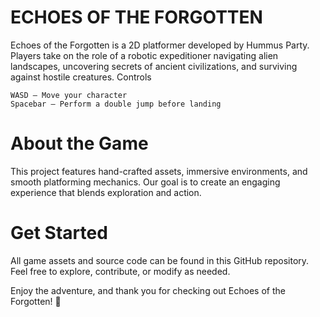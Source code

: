 # ECHOES OF THE FORGOTTEN

Echoes of the Forgotten is a 2D platformer developed by Hummus Party. Players take on the role of a robotic expeditioner navigating alien landscapes, uncovering secrets of ancient civilizations, and surviving against hostile creatures.
Controls

    WASD – Move your character
    Spacebar – Perform a double jump before landing

# About the Game

This project features hand-crafted assets, immersive environments, and smooth platforming mechanics. Our goal is to create an engaging experience that blends exploration and action.

# Get Started

All game assets and source code can be found in this GitHub repository. Feel free to explore, contribute, or modify as needed.

Enjoy the adventure, and thank you for checking out Echoes of the Forgotten! 🚀
